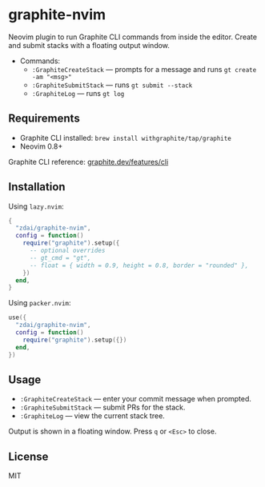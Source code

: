 # graphite-nvim

Neovim plugin to run Graphite CLI commands from inside the editor. Create and submit stacks with a floating output window.

- Commands:
  - `:GraphiteCreateStack` — prompts for a message and runs `gt create -am "<msg>"`
  - `:GraphiteSubmitStack` — runs `gt submit --stack`
  - `:GraphiteLog` — runs `gt log`

## Requirements

- Graphite CLI installed: `brew install withgraphite/tap/graphite`
- Neovim 0.8+

Graphite CLI reference: [graphite.dev/features/cli](https://graphite.dev/features/cli)

## Installation

Using `lazy.nvim`:

```lua
{
  "zdai/graphite-nvim",
  config = function()
    require("graphite").setup({
      -- optional overrides
      -- gt_cmd = "gt",
      -- float = { width = 0.9, height = 0.8, border = "rounded" },
    })
  end,
}
```

Using `packer.nvim`:

```lua
use({
  "zdai/graphite-nvim",
  config = function()
    require("graphite").setup({})
  end,
})
```

## Usage

- `:GraphiteCreateStack` — enter your commit message when prompted.
- `:GraphiteSubmitStack` — submit PRs for the stack.
- `:GraphiteLog` — view the current stack tree.

Output is shown in a floating window. Press `q` or `<Esc>` to close.

## License

MIT
